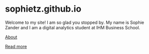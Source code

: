 # sophietz.github.io

Welcome to my site! I am so glad you stopped by. My name is Sophie Zander and I am a digital analytics student at IHM Business School. 

[About](/about)

[Read more](/read-more)
